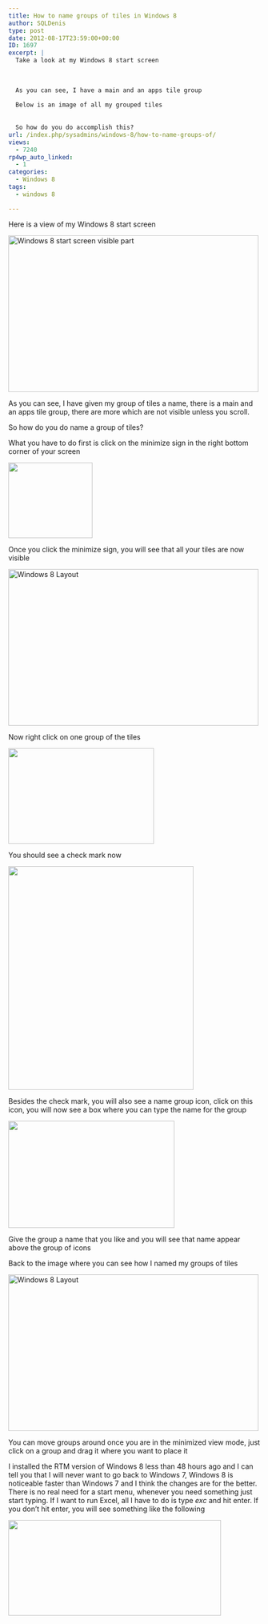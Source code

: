```yaml
---
title: How to name groups of tiles in Windows 8
author: SQLDenis
type: post
date: 2012-08-17T23:59:00+00:00
ID: 1697
excerpt: |
  Take a look at my Windows 8 start screen
  
  
  
  As you can see, I have a main and an apps tile group
  
  Below is an image of all my grouped tiles
  
  
  So how do you do accomplish this?
url: /index.php/sysadmins/windows-8/how-to-name-groups-of/
views:
  - 7240
rp4wp_auto_linked:
  - 1
categories:
  - Windows 8
tags:
  - windows 8

---
```

Here is a view of my Windows 8 start screen

[<img src="http://farm9.staticflickr.com/8299/7801193080_06ab747d2a.jpg" width="500" height="313" alt="Windows 8 start screen visible part" />][1]

As you can see, I have given my group of tiles a name, there is a main and an apps tile group, there are more which are not visible unless you scroll.

So how do you do name a group of tiles?

What you have to do first is click on the minimize sign in the right bottom corner of your screen

[<img alt="" src="/wp-content/uploads/blogs/SysAdmins/Labeling2.png?mtime=1345253387" width="168" height="151" />][2]

Once you click the minimize sign, you will see that all your tiles are now visible

[<img src="http://farm8.staticflickr.com/7125/7801049122_23ed09a373.jpg" width="500" height="313" alt="Windows 8 Layout" />][3]

Now right click on one group of the tiles
  
[<img alt="" src="/wp-content/uploads/blogs/SysAdmins/Labeling3.png?mtime=1345253395" width="291" height="191" />][4]
  
  
You should see a check mark now

[<img alt="" src="/wp-content/uploads/blogs/SysAdmins/Labeling4.png?mtime=1345253403" width="370" height="447" />][5]

Besides the check mark, you will also see a name group icon, click on this icon, you will now see a box where you can type the name for the group

[<img alt="" src="/wp-content/uploads/blogs/SysAdmins/Labeling5.png?mtime=1345253410" width="332" height="214" />][6]
  
Give the group a name that you like and you will see that name appear above the group of icons

Back to the image where you can see how I named my groups of tiles

[<img src="http://farm8.staticflickr.com/7125/7801049122_23ed09a373.jpg" width="500" height="313" alt="Windows 8 Layout" />][3]

You can move groups around once you are in the minimized view mode, just click on a group and drag it where you want to place it

I installed the RTM version of Windows 8 less than 48 hours ago and I can tell you that I will never want to go back to Windows 7, Windows 8 is noticeable faster than Windows 7 and I think the changes are for the better. There is no real need for a start menu, whenever you need something just start typing. If I want to run Excel, all I have to do is type _exc_ and hit enter. If you don&#8217;t hit enter, you will see something like the following

[<img alt="" src="/wp-content/uploads/blogs/SysAdmins/StartExcel.png?mtime=1345254983" width="425" height="191" />][7]

 [1]: http://www.flickr.com/photos/denisgobo/7801193080/ "Windows 8 start screen visible part"
 [2]: /wp-content/uploads/blogs/SysAdmins/Labeling2.png?mtime=1345253387
 [3]: http://www.flickr.com/photos/denisgobo/7801049122/ "Windows 8 Layout"
 [4]: /wp-content/uploads/blogs/SysAdmins/Labeling3.png?mtime=1345253395
 [5]: /wp-content/uploads/blogs/SysAdmins/Labeling4.png?mtime=1345253403
 [6]: /wp-content/uploads/blogs/SysAdmins/Labeling5.png?mtime=1345253410
 [7]: /wp-content/uploads/blogs/SysAdmins/StartExcel.png?mtime=1345254983
